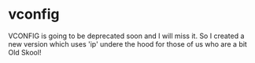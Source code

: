 # vconfig
VCONFIG is going to be deprecated soon and I will miss it. So I created a new version which uses 'ip' undere the hood for those of us who are a bit Old Skool!
